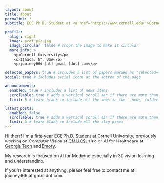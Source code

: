 ```yaml
---
layout: about
title: about
permalink: /
subtitle: ECE Ph.D. Student at <a href='https://www.cornell.edu/'>Cornell University</a>. AI for Medicine, Computer Vision and Multimodal.

profile:
  align: right
  image: prof_pic.jpg
  image_circular: false # crops the image to make it circular
  more_info: >
    <p>Cornell University</p>
    <p>Ithaca, NY, USA</p>
    <p>jouiney666 [at] gmail [dot] com</p>

selected_papers: true # includes a list of papers marked as "selected={true}"
social: true # includes social icons at the bottom of the page

announcements:
  enabled: true # includes a list of news items
  scrollable: true # adds a vertical scroll bar if there are more than 3 news items
  limit: 5 # leave blank to include all the news in the `_news` folder

latest_posts:
  enabled: false
  scrollable: true # adds a vertical scroll bar if there are more than 3 new posts items
  limit: 3 # leave blank to include all the blog posts
---
```


Hi there! I'm a first-year ECE Ph.D. Student at [Cornell University](https://www.cornell.edu/), previously working on Computer Vision at [CMU CS](), also on AI for Healthcare at [Georgia Tech]() and [Emory]().

My research is focused on AI for Medicine especially in 3D vision learning and understanding.

If you're interested at anything, please feel free to contact me at: jouiney666 at gmail dot com.
